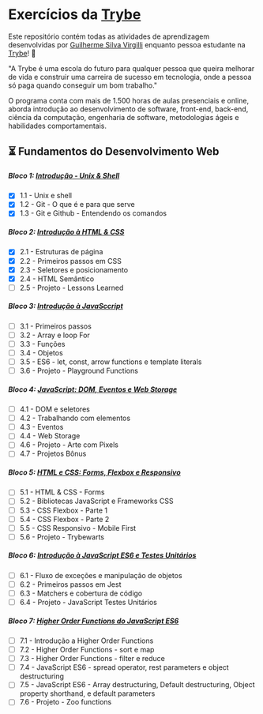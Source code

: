 # Exercícios da [Trybe](https://www.betrybe.com/)

Este repositório contém todas as atividades de aprendizagem desenvolvidas por [Guilherme Silva Virgilli](https://www.linkedin.com/in/gsvirgilli/) enquanto pessoa estudante na [Trybe](https://www.betrybe.com/)! :rocket:

"A Trybe é uma escola do futuro para qualquer pessoa que queira melhorar de vida e construir uma carreira de sucesso em tecnologia, onde a pessoa só paga quando conseguir um bom trabalho."

O programa conta com mais de 1.500 horas de aulas presenciais e online, aborda introdução ao desenvolvimento de software, front-end, back-end, ciência da computação, engenharia de software, metodologias ágeis e habilidades comportamentais.

## :hourglass_flowing_sand: Fundamentos do Desenvolvimento Web

##### Bloco 1: [Introdução - Unix & Shell](https://github.com/gsvirgilli/trybe-exercicios/tree/main/1%20-%20Fundamentos/1.%20Unix%2C%20Shell%20e%20Git)

- [x] 1.1 - Unix e shell
- [x] 1.2 - Git - O que é e para que serve
- [x] 1.3 - Git e Github - Entendendo os comandos

##### Bloco 2: [Introdução à HTML & CSS](https://github.com/gsvirgilli/trybe-exercicios/tree/main/1%20-%20Fundamentos/2.%20Introdu%C3%A7%C3%A3o%20%C3%A0%20HTML%20%26%20CSS)

- [x] 2.1 - Estruturas de página
- [x] 2.2 - Primeiros passos em CSS
- [x] 2.3 - Seletores e posicionamento
- [x] 2.4 - HTML Semântico
- [ ] 2.5 - Projeto - Lessons Learned

##### Bloco 3: [Introdução à JavaSccript](https://github.com/gsvirgilli/trybe-exercicios/tree/main/1%20-%20Fundamentos/3.%20Introdu%C3%A7%C3%A3o%20%C3%A0%20JavaScript)

- [ ] 3.1 - Primeiros passos
- [ ] 3.2 - Array e loop For
- [ ] 3.3 - Funções
- [ ] 3.4 - Objetos
- [ ] 3.5 - ES6 - let, const, arrow functions e template literals
- [ ] 3.6 - Projeto - Playground Functions

##### Bloco 4: [JavaScript: DOM, Eventos e Web Storage](https://github.com/gsvirgilli/trybe-exercicios/tree/main/1%20-%20Fundamentos/4.%20JavaScript:%20DOM%2C%20Eventos%20e%20Web%20Storage)

- [ ] 4.1 - DOM e seletores
- [ ] 4.2 - Trabalhando com elementos
- [ ] 4.3 - Eventos
- [ ] 4.4 - Web Storage
- [ ] 4.6 - Projeto - Arte com Pixels
- [ ] 4.7 - Projetos Bônus

##### Bloco 5: [HTML e CSS: Forms, Flexbox e Responsivo](https://github.com/gsvirgilli/trybe-exercicios/tree/main/1%20-%20Fundamentos/5.%20HTML%20e%20CSS:%20Forms%2C%20Flexbox%20e%20Responsivo)

- [ ] 5.1 - HTML & CSS - Forms
- [ ] 5.2 - Bibliotecas JavaScript e Frameworks CSS
- [ ] 5.3 - CSS Flexbox - Parte 1
- [ ] 5.4 - CSS Flexbox - Parte 2
- [ ] 5.5 - CSS Responsivo - Mobile First
- [ ] 5.6 - Projeto - Trybewarts

##### Bloco 6: [Introdução à JavaScript ES6 e Testes Unitários](https://github.com/gsvirgilli/trybe-exercicios/tree/main/1%20-%20Fundamentos/6.%20Introdu%C3%A7%C3%A3o%20%C3%A0%20JavaScript%20ES6%20e%20Testes%20Unit%C3%A1rios)

- [ ] 6.1 - Fluxo de exceções e manipulação de objetos
- [ ] 6.2 - Primeiros passos em Jest
- [ ] 6.3 - Matchers e cobertura de código
- [ ] 6.4 - Projeto - JavaScript Testes Unitários

##### Bloco 7: [Higher Order Functions do JavaScript ES6](https://github.com/gsvirgilli/trybe-exercicios/tree/main/1%20-%20Fundamentos/7.%20Highter%20Order%20Functions%20do%20JavaScrip%20ES6)

- [ ] 7.1 - Introdução a Higher Order Functions
- [ ] 7.2 - Higher Order Functions - sort e map
- [ ] 7.3 - Higher Order Functions - filter e reduce
- [ ] 7.4 - JavaScript ES6 - spread operator, rest parameters e object destructuring
- [ ] 7.5 - JavaScript ES6 - Array destructuring, Default destructuring, Object property shorthand, e default parameters
- [ ] 7.6 - Projeto - Zoo functions